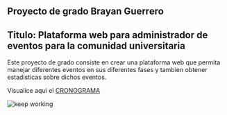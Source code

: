 ## Proyecto de grado Brayan Guerrero
## Titulo: Plataforma web para administrador de eventos para la comunidad universitaria  

Este proyecto de grado consiste en crear una plataforma web que permita manejar diferentes eventos en sus diferentes fases y tambien obtener estadisticas sobre dichos eventos.

Visualice aqui el [CRONOGRAMA](https://docs.google.com/spreadsheets/d/1RLBRFkarLfwdpWXUgt7J6-iDbVPPWmFZfGgn-mSF-4U/edit?usp=sharing)

![keep working](https://www.ea-coder.com/wp-content/uploads/2015/07/can-any-strategy-be-coded-into-mt4-robot-704x450.jpg)


